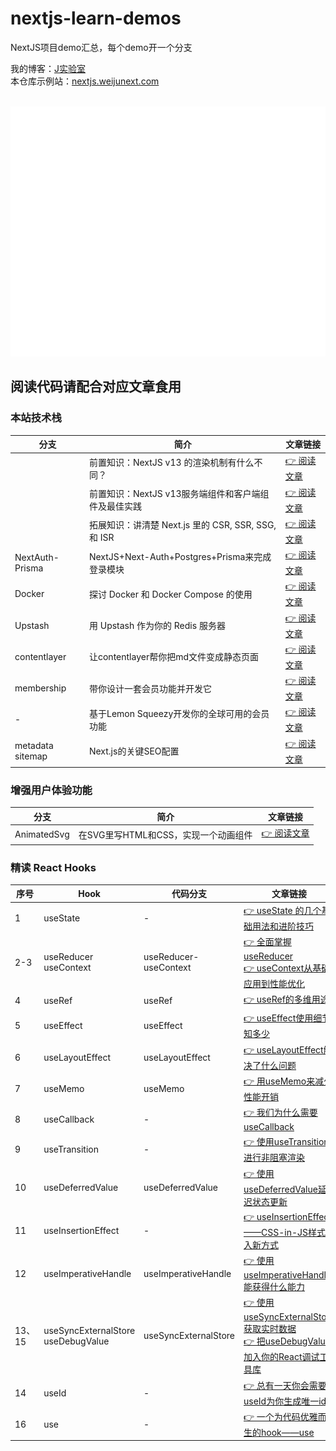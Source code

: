 # nextjs-learn-demos

NextJS项目demo汇总，每个demo开一个分支  

我的博客：[J实验室](https://weijunext.com)  
本仓库示例站：[nextjs.weijunext.com](https://nextjs.weijunext.com)  

<div align="center">
	<br>
	<a href="https://nextjs.weijunext.com">
		<img src="./public/website.svg" width="800" height="400" alt="Click to visit the demo website">
	</a>
	<br>
</div>

## 阅读代码请配合对应文章食用

### 本站技术栈  
|  分支   |  简介   | 文章链接  |
|  ----  |  ----   | ----  |
|        |  前置知识：NextJS v13 的渲染机制有什么不同？  | [👉 阅读文章](https://weijunext.com/article/31a22c65-66c5-4ebc-9bff-fe71a8300929) |
|      |  前置知识：NextJS v13服务端组件和客户端组件及最佳实践  | [👉 阅读文章](https://weijunext.com/article/9e02de2e-c76c-4b82-998a-9e7066450c42) |
|        |  拓展知识：讲清楚 Next.js 里的 CSR, SSR, SSG, 和 ISR  | [👉 阅读文章](https://weijunext.com/article/fa1588d6-c068-40ec-a587-4572bd349b25) |
| NextAuth-Prisma  | NextJS+Next-Auth+Postgres+Prisma来完成登录模块 | [👉 阅读文章](https://weijunext.com/article/061d8cd9-fcf3-4d9e-bd33-e257bc4f9989) |
| Docker | 探讨 Docker 和 Docker Compose 的使用 | [👉 阅读文章](https://weijunext.com/article/b33a5545-fd26-47a6-8641-3c7467fb3910) |
| Upstash | 用 Upstash 作为你的 Redis 服务器 | [👉 阅读文章](https://weijunext.com/article/6510121c-90da-4d20-85a1-72cbbdb3983b)  |
| contentlayer  | 让contentlayer帮你把md文件变成静态页面 | [👉 阅读文章](https://weijunext.com/article/49744a7c-f56b-43d7-8864-693ed3efa1a) |
| membership  | 带你设计一套会员功能并开发它 | [👉 阅读文章](https://weijunext.com/article/ad3f4bff-0b78-4c04-bf12-98bffdc14611) |
| -  | 基于Lemon Squeezy开发你的全球可用的会员功能 | [👉 阅读文章](https://weijunext.com/article/integrate-lemonsqueezy-api) |
| metadata <br>sitemap  | Next.js的关键SEO配置 | [👉 阅读文章](https://weijunext.com/article/979b9033-188c-4d88-bfff-6cf74d28420d) |

### 增强用户体验功能 
|  分支   |  简介   | 文章链接  |
|  ----  |  ----   | ----  |
| AnimatedSvg  |  在SVG里写HTML和CSS，实现一个动画组件   | [👉 阅读文章](https://weijunext.com/article/animated-svg-component) |

### 精读 React Hooks
|  序号   |  Hook |  代码分支     | 文章链接  |
|  ----  | ----  |  ----   | ----  |
|  1 | useState | - | [👉 useState 的几个基础用法和进阶技巧](https://weijunext.com/article/36abddc1-a8cb-4618-b6eb-e536c4879535) |
|  2-3 | useReducer <br> useContext | useReducer-useContext | [👉 全面掌握useReducer](https://weijunext.com/article/486d38b7-bb0a-4493-a72c-01077000b098) <br> [👉 useContext从基础应用到性能优化](https://weijunext.com/article/99d401ae-7428-405d-8af5-5c23c582dec8) |
|  4 | useRef | useRef | [👉 useRef的多维用途](https://weijunext.com/article/f3460492-19ff-4214-8111-f1effa11e3ab) |
|  5 | useEffect | useEffect | [👉 useEffect使用细节知多少](https://weijunext.com/article/772e7900-ead5-4468-8a68-599e916bc651) |
|  6 | useLayoutEffect | useLayoutEffect | [👉 useLayoutEffect解决了什么问题](https://weijunext.com/article/fe61d9a6-84a1-4315-8e1d-34303cb2a497) |
|  7 | useMemo | useMemo | [👉 用useMemo来减少性能开销](https://weijunext.com/article/75704b53-4f6d-45db-a73b-f0cd6ce90ce9) |
|  8 | useCallback | - | [👉 我们为什么需要useCallback](https://weijunext.com/article/0db6ef00-d058-4204-8502-0990d06d0a4b) |
|  9 | useTransition | - | [👉 使用useTransition进行非阻塞渲染](https://weijunext.com/article/5458862c-76aa-436e-adc5-269dc82228df) |
|  10 | useDeferredValue | useDeferredValue | [👉 使用useDeferredValue延迟状态更新](https://weijunext.com/article/0ca90f65-4cc3-4a64-a6ab-de0b2fde87a3) |
|  11 | useInsertionEffect | - | [👉 useInsertionEffect——CSS-in-JS样式注入新方式](https://weijunext.com/article/ab3037b7-c0b6-4335-a869-431553a6b644) | 
|  12 | useImperativeHandle | useImperativeHandle | [👉 使用useImperativeHandle能获得什么能力](https://weijunext.com/article/9e8ce44c-238d-4eb7-b194-69493ac7c3e5) |
|  13、15 | useSyncExternalStore <br> useDebugValue| useSyncExternalStore | [👉 使用useSyncExternalStore获取实时数据](https://weijunext.com/article/7a4d45e4-ca6d-44ad-abfd-36ee9a5bb1a4) <br>  [👉 把useDebugValue加入你的React调试工具库](https://weijunext.com/article/01f63502-f459-4615-820d-a992d7322a89) |
|  14 | useId | - | [👉 总有一天你会需要useId为你生成唯一id](https://weijunext.com/article/ba0498cb-3bb5-4d76-a93f-ed7c51864fee) | 
|  16 | use | - | [👉 一个为代码优雅而生的hook——use](https://weijunext.com/article/4a9829b4-64ea-4254-bcf6-a9a2eb9cd131) |

